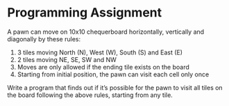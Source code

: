 # Programming Assignment
A pawn can move on 10x10 chequerboard horizontally, vertically and diagonally by these
rules:
1) 3 tiles moving North (N), West (W), South (S) and East (E)
2) 2 tiles moving NE, SE, SW and NW
3) Moves are only allowed if the ending tile exists on the board
4) Starting from initial position, the pawn can visit each cell only once

Write a program that finds out if it’s possible for the pawn to visit all tiles on the board
following the above rules, starting from any tile.
